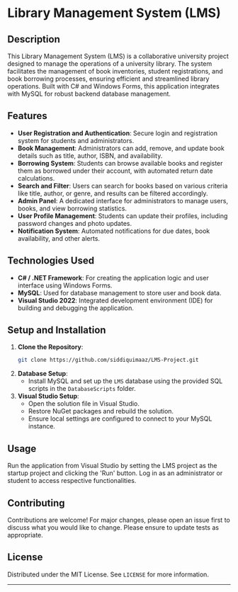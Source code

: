 # Library Management System (LMS)

## Description
This Library Management System (LMS) is a collaborative university project designed to manage the operations of a university library. The system facilitates the management of book inventories, student registrations, and book borrowing processes, ensuring efficient and streamlined library operations. Built with C# and Windows Forms, this application integrates with MySQL for robust backend database management.

## Features
- **User Registration and Authentication**: Secure login and registration system for students and administrators.
- **Book Management**: Administrators can add, remove, and update book details such as title, author, ISBN, and availability.
- **Borrowing System**: Students can browse available books and register them as borrowed under their account, with automated return date calculations.
- **Search and Filter**: Users can search for books based on various criteria like title, author, or genre, and results can be filtered accordingly.
- **Admin Panel**: A dedicated interface for administrators to manage users, books, and view borrowing statistics.
- **User Profile Management**: Students can update their profiles, including password changes and photo updates.
- **Notification System**: Automated notifications for due dates, book availability, and other alerts.

## Technologies Used
- **C# / .NET Framework**: For creating the application logic and user interface using Windows Forms.
- **MySQL**: Used for database management to store user and book data.
- **Visual Studio 2022**: Integrated development environment (IDE) for building and debugging the application.

## Setup and Installation
1. **Clone the Repository**:
   ```bash
   git clone https://github.com/siddiquimaaz/LMS-Project.git
   ```
2. **Database Setup**:
   - Install MySQL and set up the `LMS` database using the provided SQL scripts in the `DatabaseScripts` folder.
3. **Visual Studio Setup**:
   - Open the solution file in Visual Studio.
   - Restore NuGet packages and rebuild the solution.
   - Ensure local settings are configured to connect to your MySQL instance.

## Usage
Run the application from Visual Studio by setting the LMS project as the startup project and clicking the 'Run' button. Log in as an administrator or student to access respective functionalities.

## Contributing
Contributions are welcome! For major changes, please open an issue first to discuss what you would like to change. Please ensure to update tests as appropriate.

## License
Distributed under the MIT License. See `LICENSE` for more information.

---
